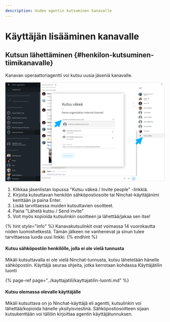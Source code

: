 ```yaml
---
description: Uuden agentin kutsuminen kanavalle
---
```


# Käyttäjän lisääminen kanavalle

## Kutsun lähettäminen {#henkilon-kutsuminen-tiimikanavalle}

Kanavan operaattoriagentti voi kutsu uusia jäseniä kanavalle.

![Kanavakutsun l&#xE4;hett&#xE4;minen](../.gitbook/assets/invite.png)

1. Klikkaa jäsenlistan lopussa "Kutsu väkeä / Invite people" -linkkiä.
2. Kirjoita kutsuttavan henkilön sähköpostiosoite tai Ninchat-käyttäjänimi kenttään ja paina Enter.
3. Lisää tarvittaessa muiden kutsuttavien osoitteet.
4. Paina "Lähetä kutsu / Send invite"
5. Voit myös kopioida kutsulinkin osoitteen ja lähettää/jakaa sen itse!

{% hint style="info" %}
Kanavakutsulinkit ovat voimassa 14 vuorokautta niiden luomishetkestä. Tämän jälkeen ne vanhenevat ja sinun tulee tarvittaessa luoda uusi linkki.
{% endhint %}

#### Kutsu sähköpostiin henkilölle, jolla ei ole vielä tunnusta

Mikäli kutsuttavalla ei ole vielä Ninchat-tunnusta, kutsu lähetetään hänelle sähköpostiin. Käyttäjä seuraa ohjeita, jotka kerrotaan kohdassa Käyttäjätilin luonti

{% page-ref page="../kayttajatili/kayttajatilin-luonti.md" %}

#### Kutsu olemassa olevalle käyttäjälle

Mikäli kutsuttava on jo Ninchat-käyttäjä eli agentti, kutsulinkin voi lähettää/kopioida hänelle yksityisviestinä. Sähköpostiosoitteen sijaan kutsukenttään voi tällöin kirjoittaa agentin käyttäjätunnuksen.

